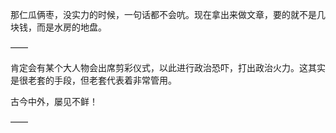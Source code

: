 那仁瓜俩枣，没实力的时候，一句话都不会吭。现在拿出来做文章，要的就不是几块钱，而是水房的地盘。

——

肯定会有某个大人物会出席剪彩仪式，以此进行政治恐吓，打出政治火力。这其实是很老套的手段，但老套代表着非常管用。

古今中外，屡见不鲜！

——

